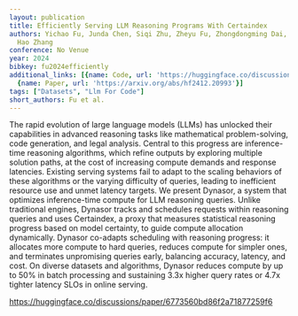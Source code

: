 ```yaml
---
layout: publication
title: Efficiently Serving LLM Reasoning Programs With Certaindex
authors: Yichao Fu, Junda Chen, Siqi Zhu, Zheyu Fu, Zhongdongming Dai, Aurick Qiao,
  Hao Zhang
conference: No Venue
year: 2024
bibkey: fu2024efficiently
additional_links: [{name: Code, url: 'https://huggingface.co/discussions/paper/6773560bd86f2a71877259f6'},
  {name: Paper, url: 'https://arxiv.org/abs/hf2412.20993'}]
tags: ["Datasets", "Llm For Code"]
short_authors: Fu et al.
---
```

The rapid evolution of large language models (LLMs) has unlocked their capabilities in advanced reasoning tasks like mathematical problem-solving, code generation, and legal analysis. Central to this progress are inference-time reasoning algorithms, which refine outputs by exploring multiple solution paths, at the cost of increasing compute demands and response latencies. Existing serving systems fail to adapt to the scaling behaviors of these algorithms or the varying difficulty of queries, leading to inefficient resource use and unmet latency targets. We present Dynasor, a system that optimizes inference-time compute for LLM reasoning queries. Unlike traditional engines, Dynasor tracks and schedules requests within reasoning queries and uses Certaindex, a proxy that measures statistical reasoning progress based on model certainty, to guide compute allocation dynamically. Dynasor co-adapts scheduling with reasoning progress: it allocates more compute to hard queries, reduces compute for simpler ones, and terminates unpromising queries early, balancing accuracy, latency, and cost. On diverse datasets and algorithms, Dynasor reduces compute by up to 50% in batch processing and sustaining 3.3x higher query rates or 4.7x tighter latency SLOs in online serving.

https://huggingface.co/discussions/paper/6773560bd86f2a71877259f6